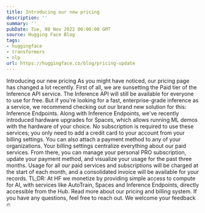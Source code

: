 ```yaml
---
title: Introducing our new pricing
description: ''
summary: ''
pubDate: Tue, 08 Nov 2022 00:00:00 GMT
source: Hugging Face Blog
tags:
- huggingface
- transformers
- nlp
url: https://huggingface.co/blog/pricing-update
---
```


Introducing our new pricing
As you might have noticed, our pricing page has changed a lot recently.
First of all, we are sunsetting the Paid tier of the Inference API service. The Inference API will still be available for everyone to use for free. But if you're looking for a fast, enterprise-grade inference as a service, we recommend checking out our brand new solution for this: Inference Endpoints.
Along with Inference Endpoints, we've recently introduced hardware upgrades for Spaces, which allows running ML demos with the hardware of your choice. No subscription is required to use these services; you only need to add a credit card to your account from your billing settings. You can also attach a payment method to any of your organizations.
Your billing settings centralize everything about our paid services. From there, you can manage your personal PRO subscription, update your payment method, and visualize your usage for the past three months. Usage for all our paid services and subscriptions will be charged at the start of each month, and a consolidated invoice will be available for your records.
TL;DR: At HF we monetize by providing simple access to compute for AI, with services like AutoTrain, Spaces and Inference Endpoints, directly accessible from the Hub. Read more about our pricing and billing system.
If you have any questions, feel free to reach out. We welcome your feedback 🔥